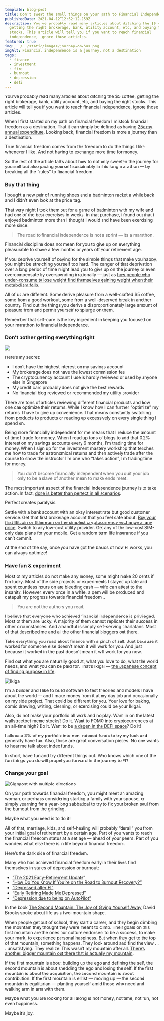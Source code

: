 ```yaml
---
template: blog-post
title: Don't sweat the small things on your path to Financial Independence
publishedDate: 2021-04-12T12:52:12.259Z
description: You’ve probably read many articles about ditching the $5 coffee,
  getting the right brokerage, bank, utility account, etc, and buying the right
  stocks. This article will tell you if you want to reach financial
  independence, ignore those articles.
featured: true
img: ../../static/images/journey-on-bus.png
imgAlt: Financial independence is a journey, not a destination
tags:
  - finance
  - investment
  - fire
  - burnout
  - depression
  - defi
---
```

You’ve probably read many articles about ditching the $5 coffee, getting the right brokerage, bank, utility account, etc, and buying the right stocks. This article will tell you if you want to reach financial independence, ignore those articles.

When I first started on my path on financial freedom I mistook financial freedom as a destination. That it can simply be defined as having [25x my annual expenditure](https://www.forbes.com/advisor/retirement/25x-rule-retirement/). Looking back, financial freedom is more a journey than a destination.

True financial freedom comes from the freedom to do the things I like whenever I like. And not having to exchange more time for money.

So the rest of the article talks about how to not only sweeten the journey for yourself but also pacing yourself sustainably in this long marathon — by breaking all the “rules” to financial freedom.

### Buy that thing

I bought a new pair of running shoes and a badminton racket a while back and I didn’t even look at the price tag.

That very night I took them out for a game of badminton with my wife and had one of the best exercises in weeks. In that purchase, I found out that I enjoyed badminton more than I thought I would and have been exercising more since.

> The road to financial independence is not a sprint — its a marathon.

Financial discipline does not mean for you to give up on everything pleasurable to shave a few months or years off your retirement age.

If you deprive yourself of paying for the simple things that make you happy, you might be stretching yourself too hard. The danger of that deprivation over a long period of time might lead you to give up on the journey or even overcompensate by overspending irrationally — just as [how people who under-consume to lose weight find themselves gaining weight when their metabolism falls](https://www.healthline.com/nutrition/calorie-restriction-risks#TOC_TITLE_HDR_3).

All of us are different. Some derive pleasure from a well-crafted $5 coffee, some from a good workout, some from a well-deserved break in another country. Find out the things you derive a disproportionately large amount of pleasure from and permit yourself to splurge on them.

Remember that self-care is the key ingredient in keeping you focused on your marathon to financial independence.

### Don’t bother getting everything right

![](../../static/images/checklist.png)

Here’s my secret:

* I don’t have the highest interest on my savings account
* My brokerage does not have the lowest commission fee
* The cryptocurrency account I use is hardly reviewed or used by anyone else in Singapore
* My credit card probably does not give the best rewards
* No financial blog reviewed or recommended my utility provider

There are tons of articles reviewing different financial products and how one can optimize their returns. While I know how I can further “optimize” my returns, I have to give up convenience. That means constantly switching from products to products or reading up excessively on every single thing I spend on.

Being more financially independent for me means that I reduce the amount of time I trade for money. When I read up tons of blogs to add that 0.2% interest on my savings accounts every 6 months, I’m trading time for money. When I sign up for the investment mastery workshop that teaches me how to trade for astronomical returns and then actively trade after the course to show the instructor I’m one who “takes action”, I’m trading time for money.

> You don’t become financially independent when you quit your job only to be a slave of another mean to make ends meet.

The most important aspect of the financial independence journey is to take action. In fact, [done is better than perfect in all scenarios](https://www.planningmindfully.com/done-is-better-than-perfect/).

Perfect creates paralysis.

Settle with a bank account with an okay interest rate but good customer service. Get that first brokerage account that you feel safe about. [Buy your first Bitcoin or Ethereum on the simplest cryptocurrency exchange at any price](https://geek.sg/blog/complete-guide-to-buying-bitcoin-ethereum-or-other-cryptocurrencies-in-singapore). Switch to any low-cost utility provider. Get any of the low-cost SIM-only data plans for your mobile. Get a random term life insurance if you can’t commit.

At the end of the day, once you have got the basics of how FI works, you can always optimize!

### Have fun & experiment

Most of my articles do not make any money, some might make 20 cents if I’m lucky. Most of the side projects or experiments I stayed up late and spent countless hours on are bleeding cash — wife can attest to the insanity. However, every once in a while, a gem will be produced and catapult my progress towards financial freedom…

> You are not the authors you read.

I believe that everyone who achieved financial independence is privileged. Most of them are lucky. A majority of them cannot replicate their success in other circumstances. And a handful is simply self-serving charlatans. Most of that described me and all the other financial bloggers out there.

Take everything you read about finance with a pinch of salt. Just because it worked for someone else doesn’t mean it will work for you. And just because it worked in the past doesn’t mean it will work for you now.

Find out what you are naturally good at, what you love to do, what the world needs, and what you can be paid for. That’s Ikigai — [the Japanese concept of finding purpose in life](https://savvytokyo.com/ikigai-japanese-concept-finding-purpose-life/).

![Ikigai](../../static/images/ikigai.png "Ikigai")

I’m a builder and I like to build software to test theories and models I have about the world — and I make money from it at my day job and occasionally on my side project. That could be different for you. Your love for baking, comic drawing, writing, cleaning, or exercising could be your Ikigai.

Also, do not make your portfolio all work and no play. Want in on the latest wallstreetbet meme stocks? Do it. Want to FOMO into cryptocurrencies at an all-time high? Do it. Want to be [a degen in the DEFI space](https://geek.sg/blog/ive-lost-5000-over-the-last-two-weeks-in-decentralized-finance-farming-yield-heres-my-story)? Do it!

I allocate 3% of my portfolio into non-indexed funds to try my luck and generally have fun. Also, those are great conversation pieces. No one wants to hear me talk about index funds.

In short, have fun and try different things out. Who knows which one of the fun things you do will propel you forward in the journey to FI?

### Change your goal

![Signpost with multiple directions](../../static/images/signpost-with-many-directions.png "Signpost with multiple directions")

On your path towards financial freedom, you might meet an amazing woman, or perhaps considering starting a family with your spouse, or simply yearning for a year-long sabbatical to try to fix your broken soul from the burnout from the grinding.

Maybe what you need is to do it!

All of that, marriage, kids, and self-healing will probably “derail” you from your initial goal of retirement by a certain age. Part of you wants to reach the financial freedom status at a set age — ahead of your peers. Part of you wonders what else there is in life beyond financial freedom.

Here’s the dark side of financial freedom.

Many who has achieved financial freedom early in their lives find themselves in states of depression or burnout:

* [“The 2021 Early-Retirement Update](https://livingafi.com/2021/03/17/the-2021-early-retirement-update/)”
* [“How Do You Know If You’re on the Road to Burnout Recovery?”](https://medium.com/age-of-empathy/how-do-you-know-if-youre-on-the-road-to-burnout-recovery-56698e7a83a7)
* [“Depressed after FI”](https://www.reddit.com/r/financialindependence/comments/bhp8p1/depressed_after_fi/)
* [“Early Retiring Made Me Depressed”](https://www.reddit.com/r/financialindependence/comments/863pe4/early_retiring_made_me_depressed/)
* [“Depression due to being on AutoPilot”](https://www.reddit.com/r/financialindependence/comments/8nb77k/depression_due_to_being_on_autopilot/)

In the book [The Second Mountain: The Joy of Giving Yourself Away](https://amzn.to/3scXd7E), David Brooks spoke about life as a two-mountain shape.

When people get out of school, they start a career, and they begin climbing the mountain they thought they were meant to climb. Their goals on this first mountain are the ones our culture endorses: to be a success, to make your mark, to experience personal happiness. But when they get to the top of that mountain, something happens. They look around and find the view . . . unsatisfying. They realize: This wasn’t my mountain after all. [There’s another, bigger mountain out there that is actually my mountain](https://www.nytimes.com/2019/04/06/opinion/sunday/moral-revolution-david-brooks.html).

If the first mountain is about building up the ego and defining the self, the second mountain is about shedding the ego and losing the self. If the first mountain is about the acquisition, the second mountain is about contribution. If the first mountain is elitist — moving up — the second mountain is egalitarian — planting yourself amid those who need and walking arm in arm with them.

Maybe what you are looking for all along is not money, not time, not fun, not even happiness.

Maybe it’s joy.